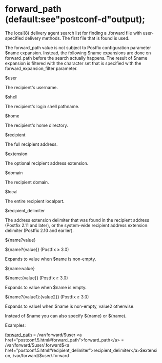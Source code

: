 # forward_path (default:see"postconf-d"output); 

 The local(8) delivery agent search list for finding a .forward
file with user-specified delivery methods. The first file that is
found is used.  

 The forward_path value is not subject to Postfix configuration
parameter $name expansion. Instead, the following $name expansions
are done on forward_path before the search actually happens.
The result of $name expansion is
filtered with the character set that is specified with the
forward_expansion_filter parameter.  



$user

The recipient's username. 

$shell

The recipient's login shell pathname. 

$home

The recipient's home directory. 

$recipient

The full recipient address. 

$extension

The optional recipient address extension. 

$domain

The recipient domain. 

$local

The entire recipient localpart. 

$recipient_delimiter

The address extension delimiter that was found in the recipient
address (Postfix 2.11 and later), or the system-wide recipient
address extension delimiter (Postfix 2.10 and earlier). 

${name?value}

${name?{value}} (Postfix &ge; 3.0)

Expands to value when $name is non-empty. 

${name:value}

${name:{value}} (Postfix &ge; 3.0)

Expands to value when $name is empty. 

${name?{value1}:{value2}} (Postfix &ge; 3.0)

Expands to value1 when $name is non-empty,
value2 otherwise. 




Instead of $name you can also specify ${name} or $(name).



Examples:



<a href="postconf.5.html#forward_path">forward_path</a> = /var/forward/$user
<a href="postconf.5.html#forward_path">forward_path</a> =
    /var/forward/$user/.forward$<a href="postconf.5.html#recipient_delimiter">recipient_delimiter</a>$extension,
    /var/forward/$user/.forward



